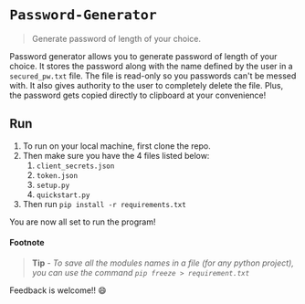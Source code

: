 # `Password-Generator`
> Generate password of length of your choice.

Password generator allows you to generate password of length of your choice. It stores the password along with the name defined by the user in a `secured_pw.txt` file. The file is read-only so you passwords can't be messed with. It also gives authority to the user to completely delete the file. Plus, the password gets copied directly to clipboard at your convenience!

## Run
1. To run on your local machine, first clone the repo.
1. Then make sure you have the 4 files listed below: 
    1. `client_secrets.json`
    1. `token.json`
    1. `setup.py`
    1. `quickstart.py`
1. Then run `pip install -r requirements.txt`

You are now all set to run the program!

#### Footnote
> **Tip** - *To save all the modules names in a file (for any python project), you can use the command `pip freeze > requirement.txt`*

Feedback is welcome!! :smile:
